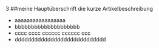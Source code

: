 3
##meine Hauptüberschrift
die kurze Artikelbeschreibung
+ aaaaaaaaaaaaaaaaa
+ bbbbbbbbbbbbbbbbbbbb
+ cccc cccc cccccc cccccc ccc
+ dddddddddddddddddddddddddddd